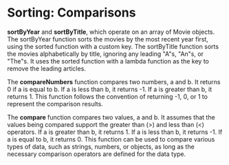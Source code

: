 # Sorting: Comparisons 
 
 
**sortByYear** and **sortByTitle**, which operate on an array of Movie objects. The sortByYear function sorts the movies by the most recent year first, using the sorted function with a custom key. The sortByTitle function sorts the movies alphabetically by title, ignoring any leading "A"s, "An"s, or "The"s. It uses the sorted function with a lambda function as the key to remove the leading articles.

The **compareNumbers** function compares two numbers, a and b. It returns 0 if a is equal to b. If a is less than b, it returns -1. If a is greater than b, it returns 1. This function follows the convention of returning -1, 0, or 1 to represent the comparison results.

The **compare** function compares two values, a and b. It assumes that the values being compared support the greater than (>) and less than (<) operators. If a is greater than b, it returns 1. If a is less than b, it returns -1. If a is equal to b, it returns 0. This function can be used to compare various types of data, such as strings, numbers, or objects, as long as the necessary comparison operators are defined for the data type.